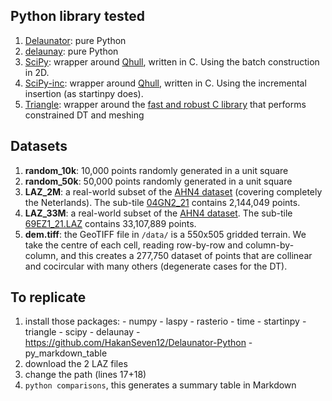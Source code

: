 
## Python library tested

  1. [Delaunator](https://github.com/HakanSeven12/Delaunator-Python): pure Python
  2. [delaunay](https://pypi.org/project/delaunay/): pure Python
  3. [SciPy](https://docs.scipy.org/doc/scipy/reference/generated/scipy.spatial.Delaunay.html): wrapper around [Qhull](http://qhull.org/), written in C. Using the batch construction in 2D.
  4. [SciPy-inc](https://docs.scipy.org/doc/scipy/reference/generated/scipy.spatial.Delaunay.html): wrapper around [Qhull](http://qhull.org/), written in C. Using the incremental insertion (as startinpy does).
  5. [Triangle](https://pypi.org/project/triangle/): wrapper around the [fast and robust C library](https://www.cs.cmu.edu/~quake/triangle.html) that performs constrained DT and meshing


## Datasets

  1. __random_10k__: 10,000 points randomly generated in a unit square
  2. __random_50k__: 50,000 points randomly generated in a unit square
  3. __LAZ_2M__: a real-world subset of the [AHN4 dataset](https://www.ahn.nl/) (covering completely the Neterlands). The sub-tile [04GN2_21](https://geotiles.citg.tudelft.nl/AHN4_T/04GN2_21.LAZ) contains 2,144,049 points.
  4. __LAZ_33M__: a real-world subset of the [AHN4 dataset](https://www.ahn.nl/). The sub-tile [69EZ1_21.LAZ](https://geotiles.citg.tudelft.nl/AHN4_T/69EZ1_21.LAZ) contains 33,107,889 points.
  5. __dem.tiff__: the GeoTIFF file in `/data/` is a 550x505 gridded terrain. We take the centre of each cell, reading row-by-row and column-by-column, and this creates a 277,750 dataset of points that are collinear and cocircular with many others (degenerate cases for the DT).


## To replicate

  1. install those packages:
    - numpy
    - laspy
    - rasterio
    - time
    - startinpy
    - triangle
    - scipy
    - delaunay
    - https://github.com/HakanSeven12/Delaunator-Python
    - py_markdown_table
  2. download the 2 LAZ files
  3. change the path (lines 17+18)
  4. `python comparisons`, this generates a summary table in Markdown


